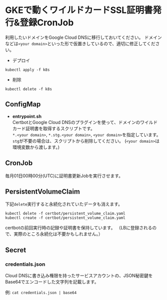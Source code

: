 # GKEで動くワイルドカードSSL証明書発行&登録CronJob

利用したいドメインをGoogle Cloud DNSに移行しておいてください。
ドメインなどは`<your domain>`といった形で仮置きしているので、適切に修正してください。

- デプロイ
```console
kubectl apply -f k8s
```
- 削除
```console
kubectl delete -f k8s
```

## ConfigMap
- **entrypoint.sh**  
  CertbotとGoogle Cloud DNSのプラグインを使って、ドメインのワイルドカード証明書を取得するスクリプトです。  
  `*.<your domain>`, `*.stg.<your domain>`, `<your domain>`を指定しています。
  `stg`が不要の場合は、スクリプトから削除してください。
  (`<your domain>`は環境変数から渡します。)

## CronJob

毎月01日00時00分(UTC)に証明書更新Jobを実行させます。

## PersistentVolumeClaim
下記`delete`実行すると永続化されていたデータも消えます。
```console
kubectl delete -f certbot/persistent_volume_claim.yaml
kubectl create -f certbot/persistent_volume_claim.yaml
```

certbotの前回実行時の記録や証明書を保持しています。
（LBに登録されるので、実際のところ永続化は不要かもしれません。）

## Secret
### credentials.json
Cloud DNSに書き込み権限を持ったサービスアカウントの、JSON秘密鍵をBase64でエンコードした文字列を記載します。

例: `cat credentials.json | base64`

